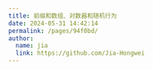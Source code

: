 ```yaml
---
title: 前缀和数组、对数器和随机行为
date: 2024-05-31 14:42:14
permalink: /pages/94f0bd/
author: 
  name: jia
  link: https://github.com/Jia-Hongwei
---
```

